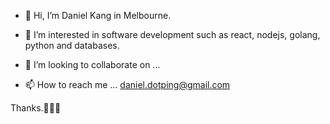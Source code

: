 - 👋 Hi, I’m Daniel Kang in Melbourne.
- 👀 I’m interested in software development such as react, nodejs, golang, python and databases.

- 💞️ I’m looking to collaborate on ...
- 📫 How to reach me ... daniel.dotping@gmail.com

Thanks.🙆🏻‍♂️

<!---
dotoping/dotoping is a ✨ special ✨ repository because its `README.md` (this file) appears on your GitHub profile.
You can click the Preview link to take a look at your changes.
--->
